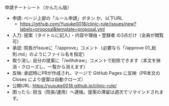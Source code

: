 申請チートシート（かんたん版）

- 申請: ページ上部の「ルール申請」ボタン か、以下URL
  - https://github.com/Yusuke0018/clinic-rule/issues/new?labels=proposal&template=proposal.yml
- 入力: 提案（タイトルに記入）・内容や理由・登録者 の3点だけ（全員が閲覧可）
- 承認: 院長がIssueに「/approve」コメント（必要なら「/approve 01\_総則.md」のようにファイル名を指定）
- 取り消し: 自分の提案に「/withdraw」コメントで削除できます（本文を抹消・クローズし、一覧から消えます）
- 反映: 承認時にPRが作成され、マージで GitHub Pages に反映（PR本文の Closes により提案は自動クローズ）
- 公開URL: https://yusuke0018.github.io/clinic-rule/
- 困ったら: 担当（院長/運用）へ連絡。提案の滞留は週次でリマインドされます。
